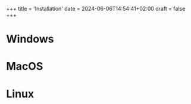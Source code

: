 +++
title = 'Installation'
date = 2024-06-06T14:54:41+02:00
draft = false
+++

# Windows
# MacOS
# Linux
